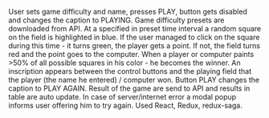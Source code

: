 User sets game difficulty and name,
presses PLAY, button gets disabled and changes the caption to PLAYING.
Game difficulty presets are downloaded from API.
At a specified in preset time interval a random square on the field is highlighted in blue.
If the user managed to click on the square during this time - it turns green, the player gets a point.
If not, the field turns red and the point goes to the computer.
When a player or computer paints >50% of all possible squares in his color - he becomes the winner.
An inscription appears between the control buttons and the playing field that the player (the name he entered) / computer won.
Button PLAY changes the caption to PLAY AGAIN.
Result of the game are send to API and results in table are auto update. In case of server/internet error a modal popup informs user offering him to try again.
Used React, Redux, redux-saga.

